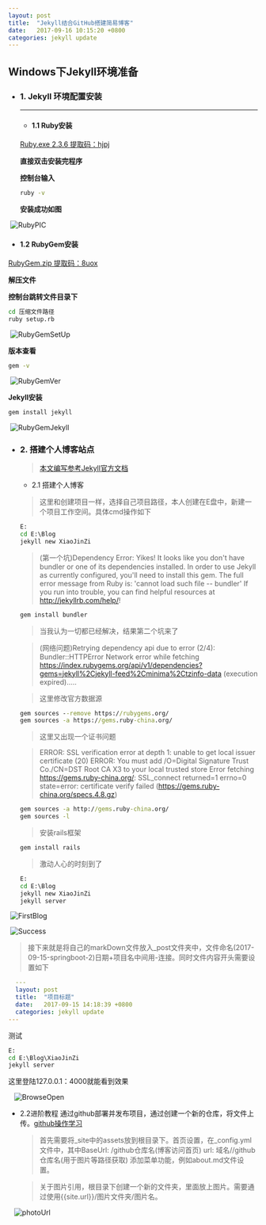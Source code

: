 ```yaml
---
layout: post
title:  "Jekyll结合GitHub搭建简易博客"
date:   2017-09-16 10:15:20 +0800
categories: jekyll update
---
```



## Windows下Jekyll环境准备
- ### 1. Jekyll 环境配置安装
  ***
  - #### 1.1 Ruby安装
  [Ruby.exe 2.3.6 提取码：hjpj](http://pan.baidu.com/s/1kUNQneZ)
 
  **直接双击安装完程序**

  **控制台输入**
  ``` cmd
  ruby -v
  ```
  **安装成功如图**
  
  ![RubyPIC]({{site.url}}/downloads/jekyllBlog/rubySuccess.png)
  
  - #### 1.2 RubyGem安装
  [RubyGem.zip 提取码：8uox](http://pan.baidu.com/s/1eS6F8Hk)
  
  **解压文件**
  
  **控制台跳转文件目录下**
  ``` cmd
  cd 压缩文件路径
  ruby setup.rb
  ```
  ![RubyGemSetUp]({{site.url}}/downloads/jekyllBlog/RubyGem1.png)
  
  **版本查看**
  ``` cmd
  gem -v
  ```
  ![RubyGemVer]({{site.url}}/downloads/jekyllBlog/RubyGem2.png)
  
  **Jekyll安装**
  ``` cmd
  gem install jekyll
  ```
  ![RubyGemJekyll]({{site.url}}/downloads/jekyllBlog/RubyGem3.png)
  
- ### 2. 搭建个人博客站点
  > [本文编写参考Jekyll官方文档](http://jekyll.com.cn/docs/home/)
  
  - 2.1 搭建个人博客
  > 这里和创建项目一样，选择自己项目路径，本人创建在E盘中，新建一个项目工作空间。具体cmd操作如下
  ```cmd
  E:
  cd E:\Blog
  jekyll new XiaoJinZi
  ```
  > (第一个坑)Dependency Error: Yikes! It looks like you don't have bundler or one of its dependencies installed. In order to use Jekyll as currently configured, you'll need to install this gem. The full error message from Ruby is: 'cannot load such file -- bundler' If you run into trouble, you can find helpful resources at http://jekyllrb.com/help/!

  ```cmd
  gem install bundler
  ```
  > 当我认为一切都已经解决，结果第二个坑来了
  
  > (网络问题)Retrying dependency api due to error (2/4): Bundler::HTTPError Network error while fetching https://index.rubygems.org/api/v1/dependencies?gems=jekyll%2Cjekyll-feed%2Cminima%2Ctzinfo-data (execution expired).....
  
  > 这里修改官方数据源
  
  ```cmd
  gem sources --remove https://rubygems.org/
  gem sources -a https://gems.ruby-china.org/
  ```
  > 这里又出现一个证书问题
  
  > ERROR:  SSL verification error at depth 1: unable to get local issuer certificate (20)
ERROR:  You must add /O=Digital Signature Trust Co./CN=DST Root CA X3 to your local trusted store
Error fetching https://gems.ruby-china.org/:
        SSL_connect returned=1 errno=0 state=error: certificate verify failed (https://gems.ruby-china.org/specs.4.8.gz)
    
  ```cmd
  gem sources -a http://gems.ruby-china.org/ 
  gem sources -l
  ```
  > 安装rails框架
  
  ```cmd
  gem install rails
  ```
  
  > 激动人心的时刻到了
  
  ```cmd
  E:
  cd E:\Blog
  jekyll new XiaoJinZi
  jekyll server
  ```
  ![FirstBlog]({{site.url}}/downloads/jekyllBlog/BlogPicture.png)
  
  ![Success]({{site.url}}/downloads/jekyllBlog/BlogSuccess.png)
  
  > 接下来就是将自己的markDown文件放入_post文件夹中，文件命名(2017-09-15-springboot-2)日期+项目名中间用-连接。同时文件内容开头需要设置如下
  
  ```yml
    ---
    layout: post
    title:  "项目标题"
    date:   2017-09-15 14:18:39 +0800
    categories: jekyll update
  ---
  ```
  
  测试 
  
  ```cmd
  E:
  cd E:\Blog\XiaoJinZi
  jekyll server
  ```
  这里登陆127.0.0.1：4000就能看到效果
  
    ![BrowseOpen]({{site.url}}/downloads/jekyllBlog/BrowsSuccess.png)
  
  - 2.2进阶教程
    通过github部署并发布项目，通过创建一个新的仓库，将文件上传。[github操作学习](http://www.imooc.com/learn/390)
    
    > 首先需要将_site中的assets放到根目录下。首页设置，在_config.yml文件中，其中BaseUrl: /github仓库名(博客访问首页) url: 域名//github仓库名(用于图片等路径获取) 添加菜单功能，例如about.md文件设置。

    > 关于图片引用，根目录下创建一个新的文件夹，里面放上图片。需要通过使用{{site.url}}/图片文件夹/图片名。
    
    
    ![photoUrl]({{site.url}}/downloads/jekyllBlog/photoUrl.png)

    
  
